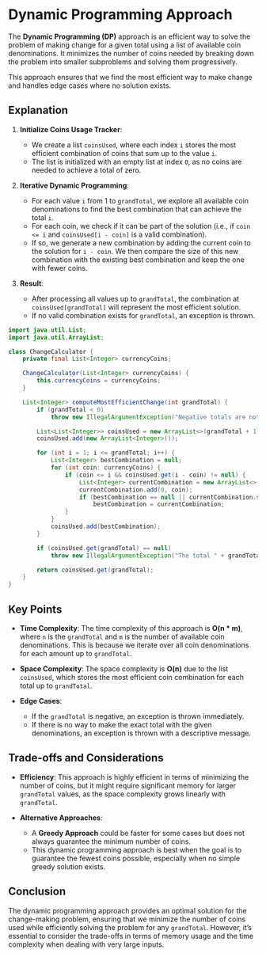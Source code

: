 # Dynamic Programming Approach

The **Dynamic Programming (DP)** approach is an efficient way to solve the problem of making change for a given total using a list of available coin denominations. It minimizes the number of coins needed by breaking down the problem into smaller subproblems and solving them progressively.

This approach ensures that we find the most efficient way to make change and handles edge cases where no solution exists.

## Explanation

1. **Initialize Coins Usage Tracker**:

   - We create a list `coinsUsed`, where each index `i` stores the most efficient combination of coins that sum up to the value `i`.
   - The list is initialized with an empty list at index `0`, as no coins are needed to achieve a total of zero.

2. **Iterative Dynamic Programming**:

   - For each value `i` from 1 to `grandTotal`, we explore all available coin denominations to find the best combination that can achieve the total `i`.
   - For each coin, we check if it can be part of the solution (i.e., if `coin <= i` and `coinsUsed[i - coin]` is a valid combination).
   - If so, we generate a new combination by adding the current coin to the solution for `i - coin`. We then compare the size of this new combination with the existing best combination and keep the one with fewer coins.

3. **Result**:

   - After processing all values up to `grandTotal`, the combination at `coinsUsed[grandTotal]` will represent the most efficient solution.
   - If no valid combination exists for `grandTotal`, an exception is thrown.

```java
import java.util.List;
import java.util.ArrayList;

class ChangeCalculator {
    private final List<Integer> currencyCoins;

    ChangeCalculator(List<Integer> currencyCoins) {
        this.currencyCoins = currencyCoins;
    }

    List<Integer> computeMostEfficientChange(int grandTotal) {
        if (grandTotal < 0) 
            throw new IllegalArgumentException("Negative totals are not allowed.");

        List<List<Integer>> coinsUsed = new ArrayList<>(grandTotal + 1);
        coinsUsed.add(new ArrayList<Integer>());

        for (int i = 1; i <= grandTotal; i++) {
            List<Integer> bestCombination = null;
            for (int coin: currencyCoins) {
                if (coin <= i && coinsUsed.get(i - coin) != null) {
                    List<Integer> currentCombination = new ArrayList<>(coinsUsed.get(i - coin));
                    currentCombination.add(0, coin);
                    if (bestCombination == null || currentCombination.size() < bestCombination.size())
                        bestCombination = currentCombination;
                }
            }
            coinsUsed.add(bestCombination);
        }

        if (coinsUsed.get(grandTotal) == null)
            throw new IllegalArgumentException("The total " + grandTotal + " cannot be represented in the given currency.");

        return coinsUsed.get(grandTotal);
    }
}
```

## Key Points

- **Time Complexity**: The time complexity of this approach is **O(n * m)**, where `n` is the `grandTotal` and `m` is the number of available coin denominations. This is because we iterate over all coin denominations for each amount up to `grandTotal`.
  
- **Space Complexity**: The space complexity is **O(n)** due to the list `coinsUsed`, which stores the most efficient coin combination for each total up to `grandTotal`.

- **Edge Cases**:

  - If the `grandTotal` is negative, an exception is thrown immediately.
  - If there is no way to make the exact total with the given denominations, an exception is thrown with a descriptive message.

## Trade-offs and Considerations

- **Efficiency**: This approach is highly efficient in terms of minimizing the number of coins, but it might require significant memory for larger `grandTotal` values, as the space complexity grows linearly with `grandTotal`.
  
- **Alternative Approaches**:

  - A **Greedy Approach** could be faster for some cases but does not always guarantee the minimum number of coins.
  - This dynamic programming approach is best when the goal is to guarantee the fewest coins possible, especially when no simple greedy solution exists.

## Conclusion

The dynamic programming approach provides an optimal solution for the change-making problem, ensuring that we minimize the number of coins used while efficiently solving the problem for any `grandTotal`. However, it’s essential to consider the trade-offs in terms of memory usage and the time complexity when dealing with very large inputs.
